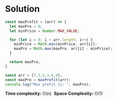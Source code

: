 # Solution

```Javascript
const maxProfit = (arr) => {
  let maxPro = 0;
  let minPrice = Number.MAX_VALUE;

  for (let i = 0; i < arr.length; i++) {
    minPrice = Math.min(minPrice, arr[i]);
    maxPro = Math.max(maxPro, arr[i] - minPrice);
  }

  return maxPro;
}

const arr = [7,1,5,3,6,4];
const maxPro = maxProfit(arr);
console.log("Max profit is: ", maxPro);
```

**Time complexity:** O(n) 
**Space Complexity:** O(1)